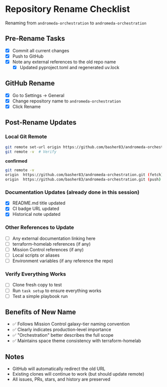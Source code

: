 # Repository Rename Checklist

Renaming from `andromeda-orchestration` to `andromeda-orchestration`

## Pre-Rename Tasks

- [x] Commit all current changes
- [x] Push to GitHub
- [x] Note any external references to the old repo name
  - [x] Updated pyproject.toml and regenerated uv.lock

## GitHub Rename

- [x] Go to Settings → General
- [x] Change repository name to `andromeda-orchestration`
- [x] Click Rename

## Post-Rename Updates

### Local Git Remote

```bash
git remote set-url origin https://github.com/basher83/andromeda-orchestration.git
git remote -v  # Verify
```

**confirmed**

```bash
git remote -v
origin	https://github.com/basher83/andromeda-orchestration.git (fetch)
origin	https://github.com/basher83/andromeda-orchestration.git (push)
```

### Documentation Updates (already done in this session)

- [x] README.md title updated
- [x] CI badge URL updated
- [x] Historical note updated

### Other References to Update

- [ ] Any external documentation linking here
- [ ] terraform-homelab references (if any)
- [ ] Mission Control references (if any)
- [ ] Local scripts or aliases
- [ ] Environment variables (if any reference the repo)

### Verify Everything Works

- [ ] Clone fresh copy to test
- [ ] Run `task setup` to ensure everything works
- [ ] Test a simple playbook run

## Benefits of New Name

- ✅ Follows Mission Control galaxy-tier naming convention
- ✅ Clearly indicates production-level importance
- ✅ "Orchestration" better describes the full scope
- ✅ Maintains space theme consistency with terraform-homelab

## Notes

- GitHub will automatically redirect the old URL
- Existing clones will continue to work (but should update remote)
- All issues, PRs, stars, and history are preserved
